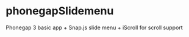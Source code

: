 phonegapSlidemenu
=================

Phonegap 3 basic app + Snap.js slide menu + iScroll for scroll support
